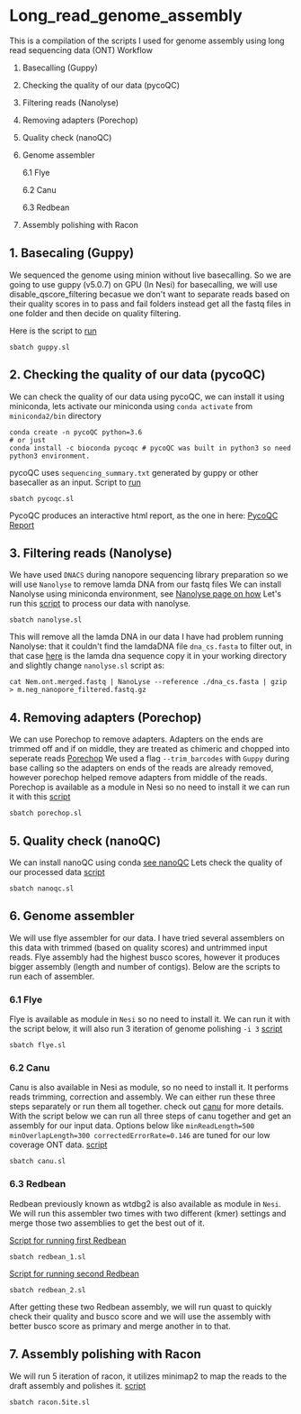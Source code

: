 # Long_read_genome_assembly
This is a compilation of the scripts I used for genome assembly using long read sequencing data (ONT)
Workflow
1. Basecalling (Guppy)
2. Checking the quality of our data (pycoQC)
3. Filtering reads (Nanolyse)
4. Removing adapters (Porechop)
5. Quality check (nanoQC)
6. Genome assembler

    6.1 Flye
    
    6.2 Canu
    
    6.3 Redbean
7. Assembly polishing with Racon




## 1. Basecaling (Guppy)
We sequenced the genome using minion without live basecalling. So we are going to use guppy (v5.0.7) on GPU (In Nesi) for basecalling, we will use disable_qscore_filtering becasue we don't want to separate reads based on their quality scores in to pass and fail folders instead get all the fastq files in one folder and then decide on quality filtering.

Here is the script to [run](guppy.sl)

```
sbatch guppy.sl
```
## 2. Checking the quality of our data (pycoQC)
We can check the quality of our data using pycoQC, we can install it using miniconda, lets activate our miniconda using `conda activate` from `miniconda2/bin` directory

```
conda create -n pycoQC python=3.6
# or just
conda install -c bioconda pycoqc # pycoQC was built in python3 so need python3 environment.
```
pycoQC uses `sequencing_summary.txt` generated by guppy or other basecaller as an input. 
Script to [run](pycoqc.sl)

```
sbatch pycoqc.sl
```
PycoQC produces an interactive html report, as the one in here:
[PycoQC Report](pycoQC_output.html)


## 3. Filtering reads (Nanolyse)
We have used `DNACS` during nanopore sequencing library preparation so we will use `Nanolyse` to remove lamda DNA from our fastq files
We can install Nanolyse using miniconda environment, see [Nanolyse page on how](https://github.com/wdecoster/NanoLyse)
Let's run this [script](nanolyse.sl) to process our data with nanolyse.

```
sbatch nanolyse.sl
```
This will remove all the lamda DNA in our data
I have had problem running Nanolyse: that it couldn't find the lamdaDNA file `dna_cs.fasta` to filter out, in that case [here](dna_cs.fasta) is the lamda dna sequence copy it in your working directory and slightly change `nanolyse.sl` script as:

```
cat Nem.ont.merged.fastq | NanoLyse --reference ./dna_cs.fasta | gzip > m.neg_nanopore_filtered.fastq.gz
```

## 4. Removing adapters (Porechop)
We can use Porechop to remove adapters. Adapters on the ends are trimmed off and if on middle, they are treated as chimeric and chopped into seperate reads [Porechop](https://github.com/rrwick/Porechop#quick-usage-examples)
We used a flag `--trim_barcodes` with `Guppy` during base calling so the adapters on ends of the reads are already removed, however porechop helped remove adapters from middle of the reads.
Porechop is available as a module in Nesi so no need to install it we can run it with this [script](porechop.sl)

```
sbatch porechop.sl
```

## 5. Quality check (nanoQC)
We can install nanoQC using conda [see nanoQC](https://github.com/wdecoster/nanoQC)
Lets check the quality of our processed data
[script](nanoqc.sl)

```
sbatch nanoqc.sl
```

## 6. Genome assembler
We will use flye assembler for our data. I have tried several assemblers on this data with trimmed (based on quality scores) and untrimmed input reads. Flye assembly had the highest busco scores, however it produces bigger assembly (length and number of contigs). Below are the scripts to run each of assembler.

### 6.1 Flye
Flye is available as module in `Nesi` so no need to install it. We can run it with the script below, it will also run 3 iteration of genome polishing `-i 3`
[script](flye.sl)

```
sbatch flye.sl
```

### 6.2 Canu
Canu is also available in Nesi as module, so no need to install it. It performs reads trimming, correction and assembly. We can either run these three steps separately or run them all together. check out [canu](https://canu.readthedocs.io/en/latest/quick-start.html) for more details.
With the script below we can run all three steps of canu together and get an assembly for our input data. Options below like `minReadLength=500 minOverlapLength=300 correctedErrorRate=0.146` are tuned for our low coverage ONT data.
[script](canu.sl)

```
sbatch canu.sl
```

### 6.3 Redbean
Redbean previously known as wtdbg2 is also available as module in `Nesi`. We will run this assembler two times with two different (kmer) settings and merge those two assemblies to get the best out of it.

[Script for running first Redbean](redbean_1.sl)

```
sbatch redbean_1.sl
```

[Script for running second Redbean](redbean_2.sl)

```
sbatch redbean_2.sl
```

After getting these two Redbean assembly, we will run quast to quickly check their quality and busco score and we will use the assembly with better busco score as primary and merge another in to that.

## 7. Assembly polishing with Racon
We will run 5 iteration of racon, it utilizes minimap2 to map the reads to the draft assembly and polishes it.
[script](racon.5ite.sl)

```
sbatch racon.5ite.sl
```




